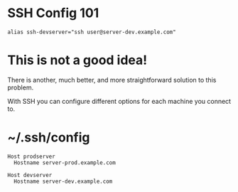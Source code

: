 # SSH Config 101

```
alias ssh-devserver="ssh user@server-dev.example.com"
```

# This is not a good idea!

 There is another, much better, and more straightforward solution to this problem. 
 
 With SSH you can configure different options for each machine you connect to.

# ~/.ssh/config
```
Host prodserver
  Hostname server-prod.example.com

Host devserver
  Hostname server-dev.example.com
```
